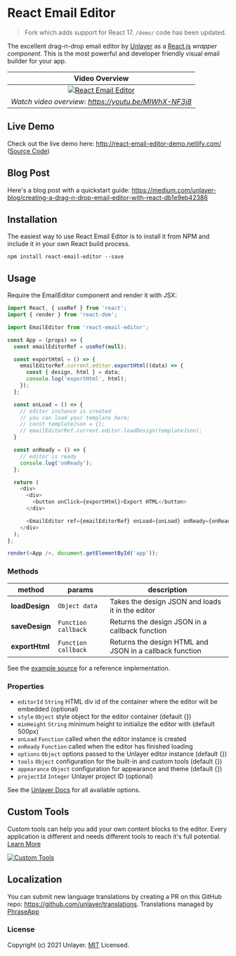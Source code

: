 # React Email Editor

> Fork which adds support for React 17. `/demo/` code has been updated.

The excellent drag-n-drop email editor by [Unlayer](https://unlayer.com/embed) as a [React.js](http://facebook.github.io/react) _wrapper component_. This is the most powerful and developer friendly visual email builder for your app.

|                                                          Video Overview                                                           |
| :-------------------------------------------------------------------------------------------------------------------------------: |
| [![React Email Editor](https://unroll-assets.s3.amazonaws.com/unlayervideotour.png)](https://www.youtube.com/watch?v=MIWhX-NF3j8) |
|                                       _Watch video overview: https://youtu.be/MIWhX-NF3j8_                                        |

## Live Demo

Check out the live demo here: http://react-email-editor-demo.netlify.com/ ([Source Code](https://github.com/unlayer/react-email-editor/blob/master/demo/src/index.js))

## Blog Post

Here's a blog post with a quickstart guide: https://medium.com/unlayer-blog/creating-a-drag-n-drop-email-editor-with-react-db1e9eb42386

## Installation

The easiest way to use React Email Editor is to install it from NPM and include it in your own React build process.

```
npm install react-email-editor --save
```

## Usage

Require the EmailEditor component and render it with JSX:

```javascript
import React, { useRef } from 'react';
import { render } from 'react-dom';

import EmailEditor from 'react-email-editor';

const App = (props) => {
  const emailEditorRef = useRef(null);

  const exportHtml = () => {
    emailEditorRef.current.editor.exportHtml((data) => {
      const { design, html } = data;
      console.log('exportHtml', html);
    });
  };

  const onLoad = () => {
    // editor instance is created
    // you can load your template here;
    // const templateJson = {};
    // emailEditorRef.current.editor.loadDesign(templateJson);
  }

  const onReady = () => {
    // editor is ready
    console.log('onReady');
  };

  return (
    <div>
      <div>
        <button onClick={exportHtml}>Export HTML</button>
      </div>

      <EmailEditor ref={emailEditorRef} onLoad={onLoad} onReady={onReady} />
    </div>
  );
};

render(<App />, document.getElementById('app'));
```

### Methods

| method         | params              | description                                             |
| -------------- | ------------------- | ------------------------------------------------------- |
| **loadDesign** | `Object data`       | Takes the design JSON and loads it in the editor        |
| **saveDesign** | `Function callback` | Returns the design JSON in a callback function          |
| **exportHtml** | `Function callback` | Returns the design HTML and JSON in a callback function |

See the [example source](https://github.com/unlayer/react-email-editor/blob/master/demo/src/index.js) for a reference implementation.

### Properties

- `editorId` `String` HTML div id of the container where the editor will be embedded (optional)
- `style` `Object` style object for the editor container (default {})
- `minHeight` `String` minimum height to initialize the editor with (default 500px)
- `onLoad` `Function` called when the editor instance is created
- `onReady` `Function` called when the editor has finished loading
- `options` `Object` options passed to the Unlayer editor instance (default {})
- `tools` `Object` configuration for the built-in and custom tools (default {})
- `appearance` `Object` configuration for appearance and theme (default {})
- `projectId` `Integer` Unlayer project ID (optional)

See the [Unlayer Docs](https://docs.unlayer.com/) for all available options.

## Custom Tools

Custom tools can help you add your own content blocks to the editor. Every application is different and needs different tools to reach it's full potential. [Learn More](https://docs.unlayer.com/docs/custom-tools)

[![Custom Tools](https://unroll-assets.s3.amazonaws.com/custom_tools.png)](https://docs.unlayer.com/docs/custom-tools)

## Localization

You can submit new language translations by creating a PR on this GitHub repo: https://github.com/unlayer/translations. Translations managed by [PhraseApp](https://phraseapp.com)

### License

Copyright (c) 2021 Unlayer. [MIT](LICENSE) Licensed.
